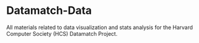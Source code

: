 # Datamatch-Data
All materials related to data visualization and stats analysis for the Harvard Computer Society (HCS) Datamatch Project.

